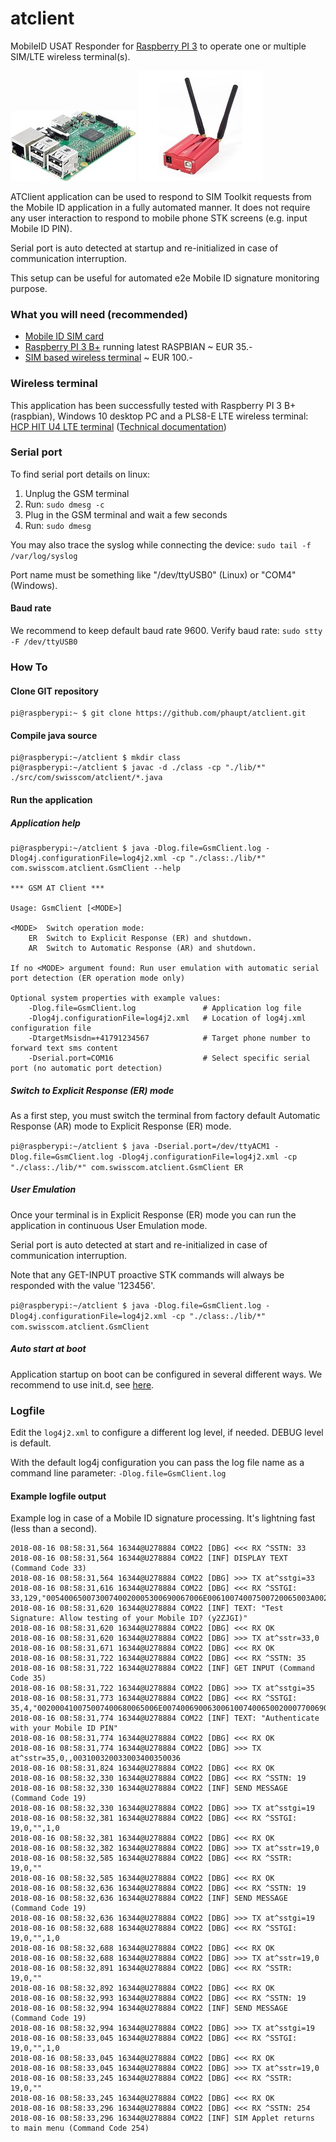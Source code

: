 # atclient
MobileID USAT Responder for [Raspberry PI 3](https://www.raspberrypi.org/products/raspberry-pi-3-model-b-plus) to operate one or multiple SIM/LTE wireless terminal(s).

![Raspberry PI 3 B+](img/raspi.jpg?raw=true "Raspberry PI 3 B+") ![HCP HIT wireless terminal](img/hitu4.jpg?raw=true "HCP HIT wireless terminal")

ATClient application can be used to respond to SIM Toolkit requests from the Mobile ID application in a fully automated manner. It does not require any user interaction to respond to mobile phone STK screens (e.g. input Mobile ID PIN). 

Serial port is auto detected at startup and re-initialized in case of communication interruption.

This setup can be useful for automated e2e Mobile ID signature monitoring purpose.

### What you will need (recommended)

- [Mobile ID SIM card](https://mobileid.ch)
- [Raspberry PI 3 B+](https://www.raspberrypi.org/products/raspberry-pi-3-model-b-plus) running latest RASPBIAN ~ EUR 35.-
- [SIM based wireless terminal](http://electronicshcp.com/product/hit-u4-lte) ~ EUR 100.-

### Wireless terminal

This application has been successfully tested with Raspberry PI 3 B+ (raspbian), Windows 10 desktop PC and a PLS8-E LTE wireless terminal: [HCP HIT U4 LTE terminal](http://electronicshcp.com/product/hit-u4-lte) ([Technical documentation](https://developer.gemalto.com/documentation/pls8-e-technical-documentation))

### Serial port

To find serial port details on linux:

1. Unplug the GSM terminal
2. Run: `sudo dmesg -c`
3. Plug in the GSM terminal and wait a few seconds
4. Run: `sudo dmesg`

You may also trace the syslog while connecting the device: `sudo tail -f /var/log/syslog`

Port name must be something like "/dev/ttyUSB0" (Linux) or "COM4" (Windows).

#### Baud rate

We recommend to keep default baud rate 9600. 
Verify baud rate: `sudo stty -F /dev/ttyUSB0`

### How To

#### Clone GIT repository
```
pi@raspberypi:~ $ git clone https://github.com/phaupt/atclient.git
```

#### Compile java source
```
pi@raspberypi:~/atclient $ mkdir class
pi@raspberypi:~/atclient $ javac -d ./class -cp "./lib/*" ./src/com/swisscom/atclient/*.java
```

#### Run the application

##### Application help
```
pi@raspberypi:~/atclient $ java -Dlog.file=GsmClient.log -Dlog4j.configurationFile=log4j2.xml -cp "./class:./lib/*" com.swisscom.atclient.GsmClient --help

*** GSM AT Client ***

Usage: GsmClient [<MODE>]

<MODE>	Switch operation mode:
	ER	Switch to Explicit Response (ER) and shutdown.
	AR	Switch to Automatic Response (AR) and shutdown.

If no <MODE> argument found: Run user emulation with automatic serial port detection (ER operation mode only)

Optional system properties with example values:
	-Dlog.file=GsmClient.log               # Application log file
	-Dlog4j.configurationFile=log4j2.xml   # Location of log4j.xml configuration file
	-DtargetMsisdn=+41791234567            # Target phone number to forward text sms content
	-Dserial.port=COM16                    # Select specific serial port (no automatic port detection)
```

##### Switch to Explicit Response (ER) mode

As a first step, you must switch the terminal from factory default Automatic Response (AR) mode to Explicit Response (ER) mode.

`pi@raspberypi:~/atclient $ java -Dserial.port=/dev/ttyACM1 -Dlog.file=GsmClient.log -Dlog4j.configurationFile=log4j2.xml -cp "./class:./lib/*" com.swisscom.atclient.GsmClient ER`

##### User Emulation

Once your terminal is in Explicit Response (ER) mode you can run the application in continuous User Emulation mode.

Serial port is auto detected at start and re-initialized in case of communication interruption.

Note that any GET-INPUT proactive STK commands will always be responded with the value '123456'.

`pi@raspberypi:~/atclient $ java -Dlog.file=GsmClient.log -Dlog4j.configurationFile=log4j2.xml -cp "./class:./lib/*" com.swisscom.atclient.GsmClient`

##### Auto start at boot

Application startup on boot can be configured in several different ways. We recommend to use init.d, see [here](init.d/).

### Logfile

Edit the `log4j2.xml` to configure a different log level, if needed. DEBUG level is default.

With the default log4j configuration you can pass the log file name as a command line parameter: `-Dlog.file=GsmClient.log`

#### Example logfile output

Example log in case of a Mobile ID signature processing. It's lightning fast (less than a second).
```
2018-08-16 08:58:31,564 16344@U278884 COM22 [DBG] <<< RX ^SSTN: 33
2018-08-16 08:58:31,564 16344@U278884 COM22 [INF] DISPLAY TEXT (Command Code 33)
2018-08-16 08:58:31,564 16344@U278884 COM22 [DBG] >>> TX at^sstgi=33
2018-08-16 08:58:31,616 16344@U278884 COM22 [DBG] <<< RX ^SSTGI: 33,129,"00540065007300740020005300690067006E00610074007500720065003A00200041006C006C006F0077002000740065007300740069006E00670020006F006600200079006F007500720020004D006F00620069006C0065002000490044003F0020002800790032005A004A004700490029",0,1,0
2018-08-16 08:58:31,620 16344@U278884 COM22 [INF] TEXT: "Test Signature: Allow testing of your Mobile ID? (y2ZJGI)"
2018-08-16 08:58:31,620 16344@U278884 COM22 [DBG] <<< RX OK
2018-08-16 08:58:31,620 16344@U278884 COM22 [DBG] >>> TX at^sstr=33,0
2018-08-16 08:58:31,671 16344@U278884 COM22 [DBG] <<< RX OK
2018-08-16 08:58:31,722 16344@U278884 COM22 [DBG] <<< RX ^SSTN: 35
2018-08-16 08:58:31,722 16344@U278884 COM22 [INF] GET INPUT (Command Code 35)
2018-08-16 08:58:31,722 16344@U278884 COM22 [DBG] >>> TX at^sstgi=35
2018-08-16 08:58:31,773 16344@U278884 COM22 [DBG] <<< RX ^SSTGI: 35,4,"002000410075007400680065006E0074006900630061007400650020007700690074006800200079006F007500720020004D006F00620069006C0065002000490044002000500049004E",1,15,"",1,0
2018-08-16 08:58:31,774 16344@U278884 COM22 [INF] TEXT: "Authenticate with your Mobile ID PIN"
2018-08-16 08:58:31,774 16344@U278884 COM22 [DBG] <<< RX OK
2018-08-16 08:58:31,774 16344@U278884 COM22 [DBG] >>> TX at^sstr=35,0,,003100320033003400350036
2018-08-16 08:58:31,824 16344@U278884 COM22 [DBG] <<< RX OK
2018-08-16 08:58:32,330 16344@U278884 COM22 [DBG] <<< RX ^SSTN: 19
2018-08-16 08:58:32,330 16344@U278884 COM22 [INF] SEND MESSAGE (Command Code 19)
2018-08-16 08:58:32,330 16344@U278884 COM22 [DBG] >>> TX at^sstgi=19
2018-08-16 08:58:32,381 16344@U278884 COM22 [DBG] <<< RX ^SSTGI: 19,0,"",1,0
2018-08-16 08:58:32,381 16344@U278884 COM22 [DBG] <<< RX OK
2018-08-16 08:58:32,382 16344@U278884 COM22 [DBG] >>> TX at^sstr=19,0
2018-08-16 08:58:32,585 16344@U278884 COM22 [DBG] <<< RX ^SSTR: 19,0,""
2018-08-16 08:58:32,585 16344@U278884 COM22 [DBG] <<< RX OK
2018-08-16 08:58:32,636 16344@U278884 COM22 [DBG] <<< RX ^SSTN: 19
2018-08-16 08:58:32,636 16344@U278884 COM22 [INF] SEND MESSAGE (Command Code 19)
2018-08-16 08:58:32,636 16344@U278884 COM22 [DBG] >>> TX at^sstgi=19
2018-08-16 08:58:32,688 16344@U278884 COM22 [DBG] <<< RX ^SSTGI: 19,0,"",1,0
2018-08-16 08:58:32,688 16344@U278884 COM22 [DBG] <<< RX OK
2018-08-16 08:58:32,688 16344@U278884 COM22 [DBG] >>> TX at^sstr=19,0
2018-08-16 08:58:32,891 16344@U278884 COM22 [DBG] <<< RX ^SSTR: 19,0,""
2018-08-16 08:58:32,892 16344@U278884 COM22 [DBG] <<< RX OK
2018-08-16 08:58:32,993 16344@U278884 COM22 [DBG] <<< RX ^SSTN: 19
2018-08-16 08:58:32,994 16344@U278884 COM22 [INF] SEND MESSAGE (Command Code 19)
2018-08-16 08:58:32,994 16344@U278884 COM22 [DBG] >>> TX at^sstgi=19
2018-08-16 08:58:33,045 16344@U278884 COM22 [DBG] <<< RX ^SSTGI: 19,0,"",1,0
2018-08-16 08:58:33,045 16344@U278884 COM22 [DBG] <<< RX OK
2018-08-16 08:58:33,045 16344@U278884 COM22 [DBG] >>> TX at^sstr=19,0
2018-08-16 08:58:33,245 16344@U278884 COM22 [DBG] <<< RX ^SSTR: 19,0,""
2018-08-16 08:58:33,245 16344@U278884 COM22 [DBG] <<< RX OK
2018-08-16 08:58:33,296 16344@U278884 COM22 [DBG] <<< RX ^SSTN: 254
2018-08-16 08:58:33,296 16344@U278884 COM22 [INF] SIM Applet returns to main menu (Command Code 254)

```
